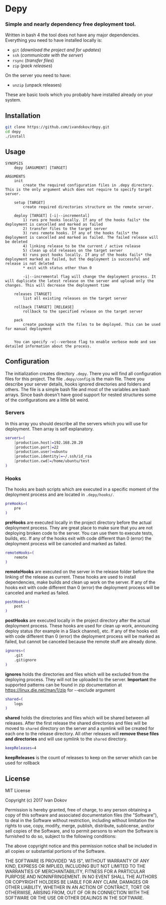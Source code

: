 # Depy
### Simple and nearly dependency free deployment tool.  
Written in bash 4 the tool does not have any major dependencies. Everything you need to have installed locally is:
 * `git` (*download the project and for updates*)
 * `ssh` (*communicate with the server*)
 * `rsync` (*transfer files*)
 * `zip` (*pack releases*)

On the server you need to have:
* `unzip` (unpack releases)

These are basic tools which you probably have installed already on your system.

## Installation
 ```bash
git clone https://github.com/ivandokov/depy.git
cd depy
./install
```

## Usage
```
SYNOPSIS
    depy [ARGUMENT] [TARGET]

ARGUMENTS
    init
        create the required configuration files in .depy directory. This is the only argument which does not require to specify target server.

    setup [TARGET]
        create required directories structure on the remote server.

    deploy [TARGET] [-i|--incremental]
        1) runs pre hooks locally. If any of the hooks fails* the deployment is cancelled and marked as failed
        2) transfer files to the target server
        3) runs remote hooks. If any of the hooks fails* the deployment is cancelled and marked as failed. The failed release will be deleted
        4) linking release to be the current / active release
        5) clean up old releases on the target server
        6) runs post hooks locally. If any of the hooks fails* the deployment marked as failed, but the deployment is successful and release is not deleted
        * exit with status other than 0
        
        -i|--incremental flag will change the deployment process. It will duplicate the latest release on the server and upload only the changes. This will decrease the deployment time
        
    releases [TARGET]
        list all existing releases on the target server

    rollback [TARGET] [RELEASE]
        rollback to the specified release on the target server

    pack
        create package with the files to be deployed. This can be used for manual deployment
        
    
    You can specify -v|--verbose flag to enable verbose mode and see detailed information about the process. 
```

## Configuration
The initialization creates directory `.depy`. There you will find all configuration files for this project.
The file `.depy/config` is the main file. There you describe your server details, hooks ignored directories and folders and others.
The file is a simple bash file and most of the variables are bash arrays. Since bash doesn't have good support for nested structures some of the configurations are a little bit weird.

### Servers
In this array you should describe all the servers which you will use for deployment. Then array is self explanatory.
```bash
servers=(
    [production.host]=192.168.20.20
    [production.port]=22
    [production.user]=ubuntu
    [production.identity]=~/.ssh/id_rsa
    [production.cwd]=/home/ubuntu/test
)
```

### Hooks
The hooks are bash scripts which are executed in a specific moment of the deployment process and are located in `.depy/hooks/`.  
```bash 
preHooks=(
    pre
)
```
**preHooks** are executed locally in the project directory before the actual deployment process. They are great place to make sure that you are not deploying broken code to the server. You can use them to execute tests, builds, etc.
If any of the hooks exit with code different than 0 (error) the deployment process will be canceled and marked as failed.  

```bash
remoteHooks=(
    remote
)
```
**remoteHooks** are executed on the server in the release folder before the linking of the release as current. These hooks are used to install dependencies, make builds and clean up work on the server. If any of the hooks exit with code different than 0 (error) the deployment process will be canceled and marked as failed.  

```bash
postHooks=(
    post
)
```
**postHooks** are executed locally in the project directory after the actual deployment process. These hooks are used for clean up work, announcing deploy status (for example in a Slack channel), etc. If any of the hooks exit with code different than 0 (error) the deployment process will be marked as failed, but cannot be canceled because the remote stuff are already done.

```bash
ignores=(
    .git
    .gitignore
)
```
**ignores** holds the directories and files which will be excluded from the deploying process. They will not be uploaded to the server. **Important** the supported patterns can be found in zip documentation at https://linux.die.net/man/1/zip for --exclude argument

```bash
shared=(
    logs
)
```
**shared** holds the directories and files which will be shared between all releases. After the first release the shared directories and files will be moved to `shared` directory on the server and a symlink will be created for each one to the release directory. All other releases will **remove these files and directories** and will use symlink to the `shared` directory.

```bash
keepReleases=4
```
**keepReleases** is the count of releases to keep on the server which can be used for rollback
 
 ## License
 
MIT License

Copyright (c) 2017 Ivan Dokov

Permission is hereby granted, free of charge, to any person obtaining a copy
of this software and associated documentation files (the "Software"), to deal
in the Software without restriction, including without limitation the rights
to use, copy, modify, merge, publish, distribute, sublicense, and/or sell
copies of the Software, and to permit persons to whom the Software is
furnished to do so, subject to the following conditions:

The above copyright notice and this permission notice shall be included in all
copies or substantial portions of the Software.

THE SOFTWARE IS PROVIDED "AS IS", WITHOUT WARRANTY OF ANY KIND, EXPRESS OR
IMPLIED, INCLUDING BUT NOT LIMITED TO THE WARRANTIES OF MERCHANTABILITY,
FITNESS FOR A PARTICULAR PURPOSE AND NONINFRINGEMENT. IN NO EVENT SHALL THE
AUTHORS OR COPYRIGHT HOLDERS BE LIABLE FOR ANY CLAIM, DAMAGES OR OTHER
LIABILITY, WHETHER IN AN ACTION OF CONTRACT, TORT OR OTHERWISE, ARISING FROM,
OUT OF OR IN CONNECTION WITH THE SOFTWARE OR THE USE OR OTHER DEALINGS IN THE
SOFTWARE.
